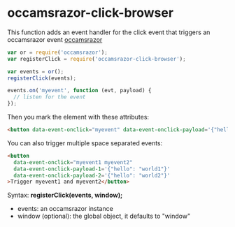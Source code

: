 occamsrazor-click-browser
=============================
This function adds an event handler for the click event that triggers an occamsrazor event [occamsrazor](https://github.com/sithmel/occamsrazor.js)

```js
var or = require('occamsrazor');
var registerClick = require('occamsrazor-click-browser');

var events = or();
registerClick(events);

events.on('myevent', function (evt, payload) {
  // listen for the event
});
```
Then you mark the element with these attributes:
```html
<button data-event-onclick="myevent" data-event-onclick-payload='{"hello": "world"}'>Trigger myevent</button>
```
You can also trigger multiple space separated events:
```html
<button
  data-event-onclick="myevent1 myevent2"
  data-event-onclick-payload-1='{"hello": "world1"}'
  data-event-onclick-payload-2='{"hello": "world2"}'
>Trigger myevent1 and myevent2</button>
```


Syntax:
**registerClick(events, window);**

* events: an occamsrazor instance
* window (optional): the global object, it defaults to "window"
